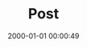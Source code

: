 ---
layout: post
title:  "Post"
date:   2000-01-01 00:00:49
categories: jekyll update
excerpt: Post
---